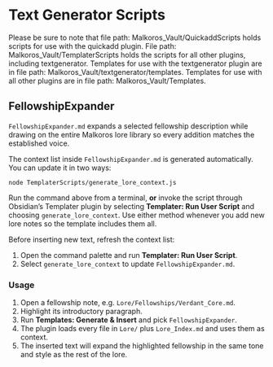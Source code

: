# Text Generator Scripts
Please be sure to note that file path: Malkoros_Vault/QuickaddScripts holds scripts for use with the quickadd plugin. File path: Malkoros_Vault/TemplaterScripts holds the scripts for all other plugins, including textgenerator.
Templates for use with the textgenerator plugin are in file path: Malkoros_Vault/textgenerator/templates. Templates for use with all other plugins are in file path: Malkoros_Vault/Templates.

## FellowshipExpander
`FellowshipExpander.md` expands a selected fellowship description while drawing on the entire Malkoros lore library so every addition matches the established voice.

The context list inside `FellowshipExpander.md` is generated automatically. You can update it in two ways:

```
node TemplaterScripts/generate_lore_context.js
```

Run the command above from a terminal, **or** invoke the script through Obsidian’s Templater plugin by selecting **Templater: Run User Script** and choosing `generate_lore_context`.
Use either method whenever you add new lore notes so the template includes them all.

Before inserting new text, refresh the context list:
1. Open the command palette and run **Templater: Run User Script**.
2. Select `generate_lore_context` to update `FellowshipExpander.md`.

### Usage
1. Open a fellowship note, e.g. `Lore/Fellowships/Verdant_Core.md`.
2. Highlight its introductory paragraph.
3. Run **Templates: Generate & Insert** and pick `FellowshipExpander`.
4. The plugin loads every file in `Lore/` plus `Lore_Index.md` and uses them as context.
5. The inserted text will expand the highlighted fellowship in the same tone and style as the rest of the lore.